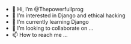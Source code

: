 - 👋 Hi, I’m @Thepowerfullprog
- 👀 I’m interested in Django and ethical hacking
- 🌱 I’m currently learning Django
- 💞️ I’m looking to collaborate on ...
- 📫 How to reach me ...

<!---
Thepowerfullprog/Thepowerfullprog is a ✨ special ✨ repository because its `README.md` (this file) appears on your GitHub profile.
You can click the Preview link to take a look at your changes.
--->
